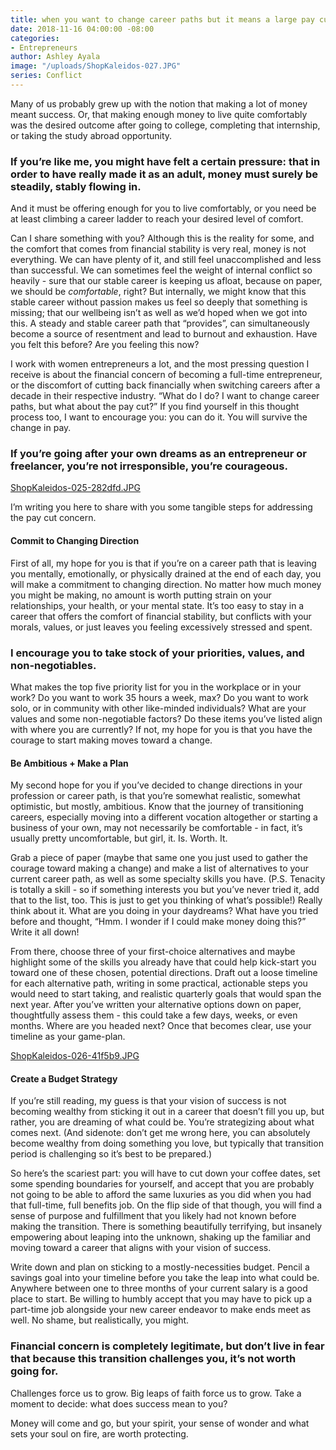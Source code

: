 ```yaml
---
title: when you want to change career paths but it means a large pay cut
date: 2018-11-16 04:00:00 -08:00
categories:
- Entrepreneurs
author: Ashley Ayala
image: "/uploads/ShopKaleidos-027.JPG"
series: Conflict
---
```


Many of us probably grew up with the notion that making a lot of money meant success. Or, that making enough money to live quite comfortably was the desired outcome after going to college, completing that internship, or taking the study abroad opportunity.

### If you’re like me, you might have felt a certain pressure: that in order to have really made it as an adult, money must surely be steadily, stably flowing in.

And it must be offering enough for you to live comfortably, or you need be at least climbing a career ladder to reach your desired level of comfort.

Can I share something with you? Although this is the reality for some, and the comfort that comes from financial stability is very real, money is not everything. We can have plenty of it, and still feel unaccomplished and less than successful. We can sometimes feel the weight of internal conflict so heavily - sure that our stable career is keeping us afloat, because on paper, we should be _comfortable_, right? But internally, we might know that this stable career without passion makes us feel so deeply that something is missing; that our wellbeing isn’t as well as we’d hoped when we got into this. A steady and stable career path that “provides”, can simultaneously become a source of resentment and lead to burnout and exhaustion. Have you felt this before? Are you feeling this now?

I work with women entrepreneurs a lot, and the most pressing question I receive is about the financial concern of becoming a full-time entrepreneur, or the discomfort of cutting back financially when switching careers after a decade in their respective industry. “What do I do? I want to change career paths, but what about the pay cut?” If you find yourself in this thought process too, I want to encourage you: you can do it. You will survive the change in pay.

### If you’re going after your own dreams as an entrepreneur or freelancer, you’re not irresponsible, you’re courageous.

[ShopKaleidos-025-282dfd.JPG](/uploads/ShopKaleidos-025-282dfd.JPG)

I’m writing you here to share with you some tangible steps for addressing the pay cut concern.

#### Commit to Changing Direction

First of all, my hope for you is that if you’re on a career path that is leaving you mentally, emotionally, or physically drained at the end of each day, you will make a commitment to changing direction. No matter how much money you might be making, no amount is worth putting strain on your relationships, your health, or your mental state. It’s too easy to stay in a career that offers the comfort of financial stability, but conflicts with your morals, values, or just leaves you feeling excessively stressed and spent.

### I encourage you to take stock of your priorities, values, and non-negotiables.

What makes the top five priority list for you in the workplace or in your work? Do you want to work 35 hours a week, max? Do you want to work solo, or in community with other like-minded individuals? What are your values and some non-negotiable factors? Do these items you’ve listed align with where you are currently? If not, my hope for you is that you have the courage to start making moves toward a change.

#### Be Ambitious + Make a Plan

My second hope for you if you’ve decided to change directions in your profession or career path, is that you’re somewhat realistic, somewhat optimistic, but mostly, ambitious. Know that the journey of transitioning careers, especially moving into a different vocation altogether or starting a business of your own, may not necessarily be comfortable - in fact, it’s usually pretty uncomfortable, but girl, it. Is. Worth. It.

Grab a piece of paper (maybe that same one you just used to gather the courage toward making a change) and make a list of alternatives to your current career path, as well as some specialty skills you have. (P.S. Tenacity is totally a skill - so if something interests you but you’ve never tried it, add that to the list, too. This is just to get you thinking of what’s possible!) Really think about it. What are you doing in your daydreams? What have you tried before and thought, “Hmm. I wonder if I could make money doing this?” Write it all down!

From there, choose three of your first-choice alternatives and maybe highlight some of the skills you already have that could help kick-start you toward one of these chosen, potential directions. Draft out a loose timeline for each alternative path, writing in some practical, actionable steps you would need to start taking, and realistic quarterly goals that would span the next year. After you’ve written your alternative options down on paper, thoughtfully assess them - this could take a few days, weeks, or even months. Where are you headed next? Once that becomes clear, use your timeline as your game-plan.

[ShopKaleidos-026-41f5b9.JPG](/uploads/ShopKaleidos-026-41f5b9.JPG)

#### Create a Budget Strategy

If you’re still reading, my guess is that your vision of success is not becoming wealthy from sticking it out in a career that doesn’t fill you up, but rather, you are dreaming of what could be. You’re strategizing about what comes next. (And sidenote: don’t get me wrong here, you can absolutely become wealthy from doing something you love, but typically that transition period is challenging so it’s best to be prepared.)

So here’s the scariest part: you will have to cut down your coffee dates, set some spending boundaries for yourself, and accept that you are probably not going to be able to afford the same luxuries as you did when you had that full-time, full benefits job. On the flip side of that though, you will find a sense of purpose and fulfillment that you likely had not known before making the transition. There is something beautifully terrifying, but insanely empowering about leaping into the unknown, shaking up the familiar and moving toward a career that aligns with your vision of success.

Write down and plan on sticking to a mostly-necessities budget. Pencil a savings goal into your timeline before you take the leap into what could be. Anywhere between one to three months of your current salary is a good place to start. Be willing to humbly accept that you may have to pick up a part-time job alongside your new career endeavor to make ends meet as well. No shame, but realistically, you might.

### Financial concern is completely legitimate, but don’t live in fear that because this transition challenges you, it’s not worth going for.

Challenges force us to grow. Big leaps of faith force us to grow. Take a moment to decide: what does success mean to you?

Money will come and go, but your spirit, your sense of wonder and what sets your soul on fire, are worth protecting.